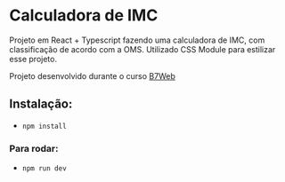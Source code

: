 # Calculadora de IMC

Projeto em React + Typescript fazendo uma calculadora de IMC, com classificação de acordo com a OMS.
Utilizado CSS Module para estilizar esse projeto.

Projeto desenvolvido durante o curso [B7Web](https://b7web.com.br)

## Instalação:
- `npm install`

### Para rodar:
- `npm run dev`